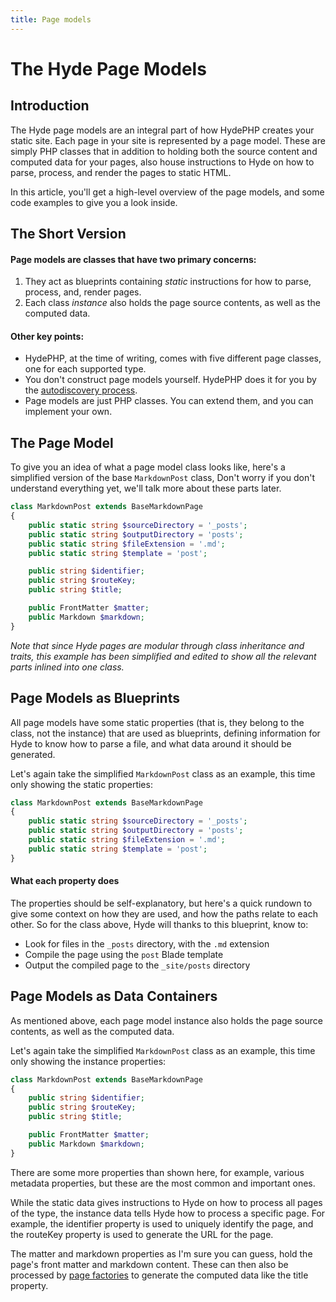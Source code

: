 ```yaml
---
title: Page models
---
```


# The Hyde Page Models

## Introduction

The Hyde page models are an integral part of how HydePHP creates your static site. Each page in your site is represented
by a page model. These are simply PHP classes that in addition to holding both the source content and computed data
for your pages, also house instructions to Hyde on how to parse, process, and render the pages to static HTML.

In this article, you'll get a high-level overview of the page models, and some code examples to give you a look inside.

## The Short Version

#### Page models are classes that have two primary concerns:

1. They act as blueprints containing _static_ instructions for how to parse, process, and, render pages.
2. Each class _instance_ also holds the page source contents, as well as the computed data.

#### Other key points:

- HydePHP, at the time of writing, comes with five different page classes, one for each supported type.
- You don't construct page models yourself. HydePHP does it for you by the [autodiscovery process](autodiscovery).
- Page models are just PHP classes. You can extend them, and you can implement your own.

## The Page Model

To give you an idea of what a page model class looks like, here's a simplified version of the base `MarkdownPost` class,
Don't worry if you don't understand everything yet, we'll talk more about these parts later.

```php
class MarkdownPost extends BaseMarkdownPage
{
    public static string $sourceDirectory = '_posts';
    public static string $outputDirectory = 'posts';
    public static string $fileExtension = '.md';
    public static string $template = 'post';

    public string $identifier;
    public string $routeKey;
    public string $title;

    public FrontMatter $matter;
    public Markdown $markdown;
}
```

_Note that since Hyde pages are modular through class inheritance and traits, this example has been simplified and
edited to show all the relevant parts inlined into one class._

## Page Models as Blueprints

All page models have some static properties (that is, they belong to the class, not the instance) that are used as
blueprints, defining information for Hyde to know how to parse a file, and what data around it should be generated.

Let's again take the simplified `MarkdownPost` class as an example, this time only showing the static properties:

```php
class MarkdownPost extends BaseMarkdownPage
{
    public static string $sourceDirectory = '_posts';
    public static string $outputDirectory = 'posts';
    public static string $fileExtension = '.md';
    public static string $template = 'post';
}
```

#### What each property does

The properties should be self-explanatory, but here's a quick rundown to give some context on how they are used,
and how the paths relate to each other. So for the class above, Hyde will thanks to this blueprint, know to:
* Look for files in the `_posts` directory, with the `.md` extension
* Compile the page using the `post` Blade template
* Output the compiled page to the `_site/posts` directory

## Page Models as Data Containers

As mentioned above, each page model instance also holds the page source contents, as well as the computed data.

Let's again take the simplified `MarkdownPost` class as an example, this time only showing the instance properties:

```php
class MarkdownPost extends BaseMarkdownPage
{
    public string $identifier;
    public string $routeKey;
    public string $title;

    public FrontMatter $matter;
    public Markdown $markdown;
}
```

There are some more properties than shown here, for example, various metadata properties, but these are the most common
and important ones.

While the static data gives instructions to Hyde on how to process all pages of the type, the instance data tells Hyde
how to process a specific page. For example, the identifier property is used to uniquely identify the page, and
the routeKey property is used to generate the URL for the page.

The matter and markdown properties as I'm sure you can guess, hold the page's front matter and markdown content.
These can then also be processed by [page factories](dynamic-data-discovery) to generate the computed data like the
title property.
